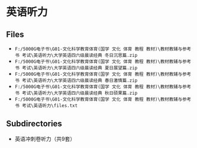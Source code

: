 # 英语听力

## Files

- `F:/5000G电子书\G01-文化科学教育体育(国学 文化 体育 教程 教材)\教材教辅与参考书 考试\英语听力\大学英语四六级晨读经典 冬日沉思篇.zip`
- `F:/5000G电子书\G01-文化科学教育体育(国学 文化 体育 教程 教材)\教材教辅与参考书 考试\英语听力\大学英语四六级晨读经典 夏日展望篇.zip`
- `F:/5000G电子书\G01-文化科学教育体育(国学 文化 体育 教程 教材)\教材教辅与参考书 考试\英语听力\大学英语四六级晨读经典 春日激情篇.zip`
- `F:/5000G电子书\G01-文化科学教育体育(国学 文化 体育 教程 教材)\教材教辅与参考书 考试\英语听力\大学英语四六级晨读经典 秋日硕果篇.zip`
- `F:/5000G电子书\G01-文化科学教育体育(国学 文化 体育 教程 教材)\教材教辅与参考书 考试\英语听力\files.txt`

## Subdirectories

- 英语冲刺卷听力（共9套）
